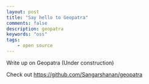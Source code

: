 ```yaml
---
layout: post
title: "Say hello to Geopatra"
comments: false
description: geopatra
keywords: "oss"
tags:
    - open source
---
```


Write up on Geopatra (Under construction)

Check out <https://github.com/Sangarshanan/geopatra>